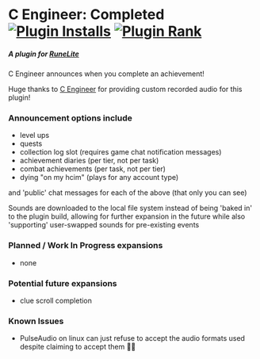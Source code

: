 # C Engineer: Completed [![Plugin Installs](http://img.shields.io/endpoint?url=https://i.pluginhub.info/shields/installs/plugin/c-engineer-completed)](https://runelite.net/plugin-hub/m0bile%20btw) [![Plugin Rank](http://img.shields.io/endpoint?url=https://i.pluginhub.info/shields/rank/plugin/c-engineer-completed)](https://runelite.net/plugin-hub)
##### A plugin for [RuneLite](https://runelite.net/)
C Engineer announces when you complete an achievement!

Huge thanks to [C Engineer](https://www.youtube.com/channel/UCUNoAjAgVHEHc6jrUr4XuWQ) for providing custom recorded audio for this plugin!

### Announcement options include
- level ups
- quests
- collection log slot (requires game chat notification messages)
- achievement diaries (per tier, not per task)
- combat achievements (per task, not per tier)
- dying "on my hcim" (plays for any account type)

and 'public' chat messages for each of the above (that only you can see)

Sounds are downloaded to the local file system instead of being 'baked in' to the plugin build, allowing for further
expansion in the future while also 'supporting' user-swapped sounds for pre-existing events

### Planned / Work In Progress expansions
- none

### Potential future expansions
- clue scroll completion

### Known Issues
- PulseAudio on linux can just refuse to accept the audio formats used despite claiming to accept them :man_shrugging:
